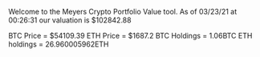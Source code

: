 Welcome to the Meyers Crypto Portfolio Value tool. 
As of 03/23/21 at 00:26:31 our valuation is $102842.88 

BTC Price = $54109.39
 ETH Price = $1687.2
BTC Holdings = 1.06BTC
 ETH holdings = 26.960005962ETH 
